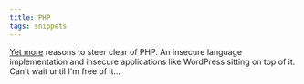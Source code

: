 ```yaml
---
title: PHP
tags: snippets
---
```


[Yet more](http://www.securityfocus.com/columnists/432/) reasons to steer clear of PHP. An insecure language implementation and insecure applications like WordPress sitting on top of it. Can't wait until I'm free of it...
